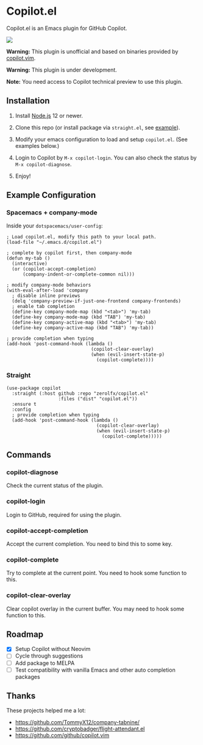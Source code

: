 # Copilot.el

Copilot.el is an Emacs plugin for GitHub Copilot.

![](assets/demo.gif)

**Warning:** This plugin is unofficial and based on binaries provided by [copilot.vim](https://github.com/github/copilot.vim).

**Warning:** This plugin is under development.

**Note:** You need access to Copilot technical preview to use this plugin.

## Installation

1. Install [Node.js](https://nodejs.org/en/download/) 12 or newer.

2. Clone this repo (or install package via `straight.el`, see [example](#straight)).

3. Modify your emacs configuration to load and setup `copilot.el`. (See examples below.)

4. Login to Copilot by `M-x copilot-login`. You can also check the status by `M-x copilot-diagnose`.

5. Enjoy!

## Example Configuration

### Spacemacs + company-mode

Inside your `dotspacemacs/user-config`:

```elisp
; Load copilot.el, modify this path to your local path.
(load-file "~/.emacs.d/copilot.el")

; complete by copilot first, then company-mode
(defun my-tab ()
  (interactive)
  (or (copilot-accept-completion)
      (company-indent-or-complete-common nil)))

; modify company-mode behaviors
(with-eval-after-load 'company
  ; disable inline previews
  (delq 'company-preview-if-just-one-frontend company-frontends)
  ; enable tab completion
  (define-key company-mode-map (kbd "<tab>") 'my-tab)
  (define-key company-mode-map (kbd "TAB") 'my-tab)
  (define-key company-active-map (kbd "<tab>") 'my-tab)
  (define-key company-active-map (kbd "TAB") 'my-tab))

; provide completion when typing
(add-hook 'post-command-hook (lambda ()
                               (copilot-clear-overlay)
                               (when (evil-insert-state-p)
                                 (copilot-complete))))
```

### Straight

```elisp
(use-package copilot
  :straight (:host github :repo "zerolfx/copilot.el"
                   :files ("dist" "copilot.el"))
  :ensure t
  :config
  ; provide completion when typing
  (add-hook 'post-command-hook (lambda ()
                                 (copilot-clear-overlay)
                                 (when (evil-insert-state-p)
                                   (copilot-complete)))))
```

## Commands

### copilot-diagnose

Check the current status of the plugin.

### copilot-login

Login to GitHub, required for using the plugin.

### copilot-accept-completion

Accept the current completion. You need to bind this to some key.

### copilot-complete

Try to complete at the current point. You need to hook some function to this.

### copilot-clear-overlay

Clear copilot overlay in the current buffer. You may need to hook some function to this.


## Roadmap

+ [x] Setup Copilot without Neovim
+ [ ] Cycle through suggestions
+ [ ] Add package to MELPA
+ [ ] Test compatibility with vanilla Emacs and other auto completion packages

## Thanks

These projects helped me a lot:

+ https://github.com/TommyX12/company-tabnine/
+ https://github.com/cryptobadger/flight-attendant.el
+ https://github.com/github/copilot.vim
